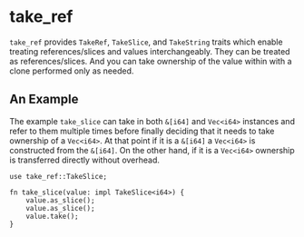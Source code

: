 # take_ref

`take_ref` provides `TakeRef`, `TakeSlice`, and `TakeString` traits which enable treating references/slices and values interchangeably.
They can be treated as references/slices.
And you can take ownership of the value within with a clone performed only as needed.

## An Example

The example `take_slice` can take in both `&[i64]` and `Vec<i64>` instances and refer to them multiple times
before finally deciding that it needs to take ownership of a `Vec<i64>`.
At that point if it is a `&[i64]` a `Vec<i64>` is constructed from the `&[i64]`.
On the other hand, if it is a `Vec<i64>` ownership is transferred directly without overhead.

    use take_ref::TakeSlice;
    
    fn take_slice(value: impl TakeSlice<i64>) {
        value.as_slice();
        value.as_slice();
        value.take();
    }
